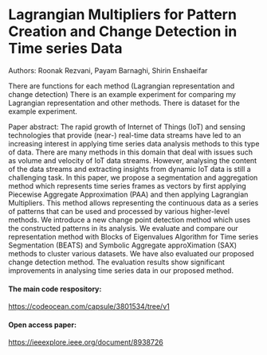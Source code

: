 # Lagrangian Multipliers for Pattern Creation and Change Detection in Time series Data

Authors: Roonak Rezvani, Payam Barnaghi, Shirin Enshaeifar


There are functions for each method (Lagrangian representation and change detection) There is an example experiment for comparing my Lagrangian representation and other methods. There is dataset for the example experiment. 

Paper abstract: The rapid growth of Internet of Things (IoT) and sensing technologies that provide (near-) real-time data streams have led to an increasing interest in applying time series data analysis methods to this type of data. There are many methods in this domain that deal with issues such as volume and velocity of IoT data streams. However, analysing the content of the data streams and extracting insights from dynamic IoT data is still a challenging task. In this paper, we propose a segmentation and aggregation method which represents time series frames as vectors by first applying Piecewise Aggregate Approximation (PAA) and then applying Lagrangian Multipliers. This method allows representing the continuous data as a series of patterns that can be used and processed by various higher-level methods. We introduce a new change point detection method which uses the constructed patterns in its analysis. We evaluate and compare our representation method with Blocks of Eigenvalues Algorithm for Time series Segmentation (BEATS) and Symbolic Aggregate approXimation (SAX) methods to cluster various datasets. We have also evaluated our proposed change detection method. The evaluation results show significant improvements in analysing time series data in our proposed method.

#### The main code respository: 
https://codeocean.com/capsule/3801534/tree/v1

####  Open access paper: 
https://ieeexplore.ieee.org/document/8938726
